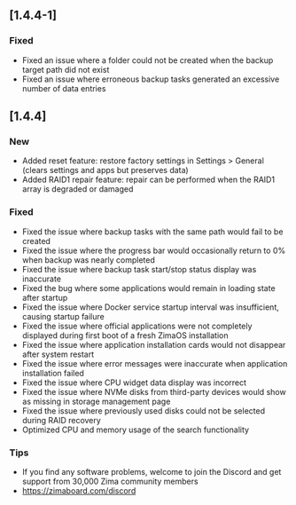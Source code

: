 ## [1.4.4-1]
### Fixed
- Fixed an issue where a folder could not be created when the backup target path did not exist
- Fixed an issue where erroneous backup tasks generated an excessive number of data entries
## [1.4.4]
### New
- Added reset feature: restore factory settings in Settings > General (clears settings and apps but preserves data)
- Added RAID1 repair feature: repair can be performed when the RAID1 array is degraded or damaged
### Fixed
- Fixed the issue where backup tasks with the same path would fail to be created
- Fixed the issue where the progress bar would occasionally return to 0% when backup was nearly completed
- Fixed the issue where backup task start/stop status display was inaccurate
- Fixed the bug where some applications would remain in loading state after startup
- Fixed the issue where Docker service startup interval was insufficient, causing startup failure
- Fixed the issue where official applications were not completely displayed during first boot of a fresh ZimaOS installation
- Fixed the issue where application installation cards would not disappear after system restart
- Fixed the issue where error messages were inaccurate when application installation failed
- Fixed the issue where CPU widget data display was incorrect
- Fixed the issue where NVMe disks from third-party devices would show as missing in storage management page
- Fixed the issue where previously used disks could not be selected during RAID recovery
- Optimized CPU and memory usage of the search functionality
### Tips
- If you find any software problems, welcome to join the Discord and get support from 30,000 Zima community members
- <a href="https://zimaboard.com/discord" target="_blank" style="color:blue">https://zimaboard.com/discord</a>
